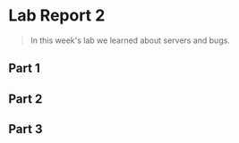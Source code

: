 # Lab Report 2
> In this week's lab we learned about servers and bugs.

## Part 1
> 

## Part 2
>

## Part 3
>
